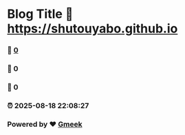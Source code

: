 # Blog Title :link: https://shutouyabo.github.io 
### :page_facing_up: [0](https://shutouyabo.github.io/tag.html) 
### :speech_balloon: 0 
### :hibiscus: 0 
### :alarm_clock: 2025-08-18 22:08:27 
### Powered by :heart: [Gmeek](https://github.com/Meekdai/Gmeek)
